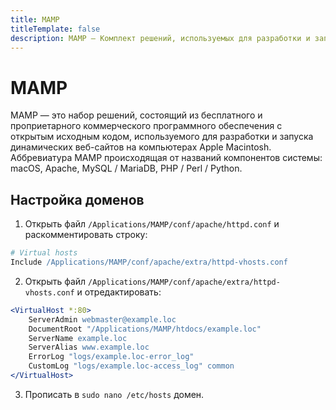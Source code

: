 ```yaml
---
title: MAMP
titleTemplate: false
description: MAMP — Комплект решений, используемых для разработки и запуска динамических веб-сайтов на компьютерах Apple Macintosh.
---
```


# MAMP
MAMP — это набор решений, состоящий из бесплатного и проприетарного коммерческого программного обеспечения с открытым исходным кодом, используемого для разработки и запуска динамических веб-сайтов на компьютерах Apple Macintosh.\
Аббревиатура MAMP происходящая от названий компонентов системы: macOS, Apache, MySQL / MariaDB, PHP / Perl / Python.

## Настройка доменов
1. Открыть файл `/Applications/MAMP/conf/apache/httpd.conf` и раскомментировать строку:
```apache
# Virtual hosts
Include /Applications/MAMP/conf/apache/extra/httpd-vhosts.conf
```

2. Открыть файл `/Applications/MAMP/conf/apache/extra/httpd-vhosts.conf` и отредактировать:
```apache
<VirtualHost *:80>
    ServerAdmin webmaster@example.loc
    DocumentRoot "/Applications/MAMP/htdocs/example.loc"
    ServerName example.loc
    ServerAlias www.example.loc
    ErrorLog "logs/example.loc-error_log"
    CustomLog "logs/example.loc-access_log" common
</VirtualHost>
```
3. Прописать в `sudo nano /etc/hosts` домен.

